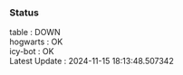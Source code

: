 ### Status


table : DOWN  
hogwarts : OK  
icy-bot : OK  
Latest Update : 2024-11-15 18:13:48.507342
